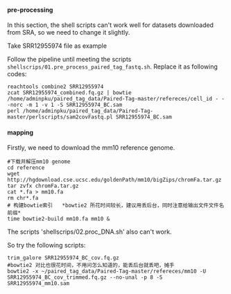 #### pre-processing

In this section, the shell scripts can't work well for datasets downloaded from SRA, so we need to change it slightly.

Take SRR12955974 file as example

Follow the pipeline until meeting the scripts `shellscrips/01.pre_process_paired_tag_fastq.sh`. Replace it as following codes:

```shell
reachtools combine2 SRR12955974
zcat SRR12955974_combined.fq.gz | bowtie /home/adminpku/paired_tag_data/Paired-Tag-master/refereces/cell_id - --norc -m 1 -v 1 -S SRR12955974_BC.sam
perl /home/adminpku/paired_tag_data/Paired-Tag-master/perlscripts/sam2covFastq.pl SRR12955974_BC.sam
```

#### mapping

Firstly, we need to download the mm10 reference genome.

```shell
#下载并解压mm10 genome
cd reference
wget http://hgdownload.cse.ucsc.edu/goldenPath/mm10/bigZips/chromFa.tar.gz
tar zvfx chromFa.tar.gz
cat *.fa > mm10.fa
rm chr*.fa
# 构建bowtie索引   *bowtie2 所花时间较长，建议用丢后台，同时注意给输出文件文件名前缀*
time bowtie2-build mm10.fa mm10 &
```

The scripts 'shellscrips/02.proc_DNA.sh' also can't work.

So try the following scripts:
```
trim_galore SRR12955974_BC_cov.fq.gz
#bowtie2 对比也很花时间，不用问怎么知道的，能丢后台就丢吧，摊手
bowtie2 -x ~/paired_tag_data/Paired-Tag-master/refereces/mm10 -U SRR12955974_BC_cov_trimmed.fq.gz --no-unal -p 8 -S SRR12955974_mm10.sam



